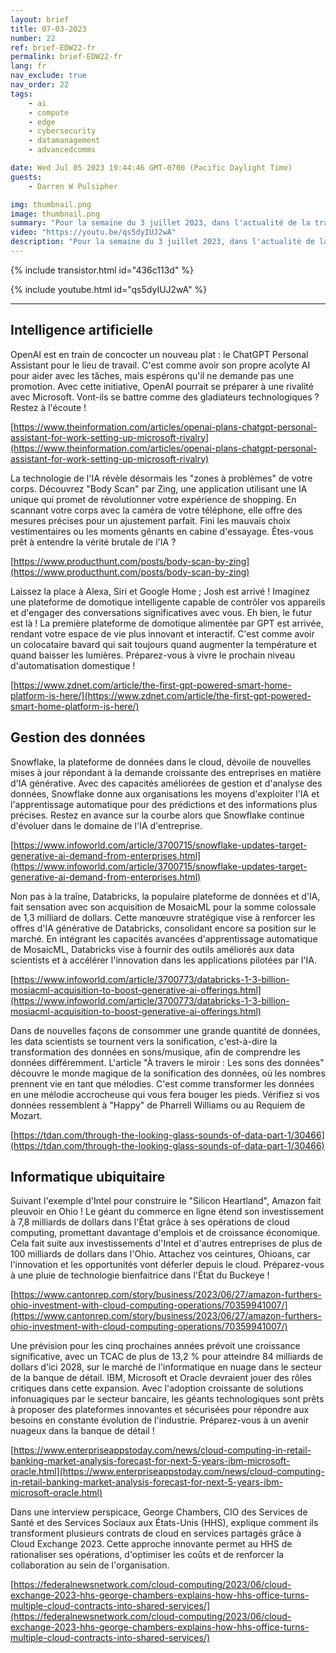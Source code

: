 ```yaml
---
layout: brief
title: 07-03-2023
number: 22
ref: brief-EDW22-fr
permalink: brief-EDW22-fr
lang: fr
nav_exclude: true
nav_order: 22
tags:
    - ai
    - compute
    - edge
    - cybersecurity
    - datamanagement
    - advancedcomms

date: Wed Jul 05 2023 19:44:46 GMT-0700 (Pacific Daylight Time)
guests:
    - Darren W Pulsipher

img: thumbnail.png
image: thumbnail.png
summary: "Pour la semaine du 3 juillet 2023, dans l'actualité de la transformation numérique. Est-ce que l'IA trouve un remplaçant pour Alexa et Siri ? Pouvons-nous entendre nos données ? Et où est-ce que les fournisseurs de services cloud font pleuvoir l'argent ?"
video: "https://youtu.be/qs5dyIUJ2wA"
description: "Pour la semaine du 3 juillet 2023, dans l'actualité de la transformation numérique. Est-ce que l'IA trouve un remplaçant pour Alexa et Siri ? Pouvons-nous entendre nos données ? Et où est-ce que les fournisseurs de services cloud font pleuvoir l'argent ?"
---
```



{% include transistor.html id="436c113d" %}



{% include youtube.html id="qs5dyIUJ2wA" %}


---

## Intelligence artificielle

OpenAI est en train de concocter un nouveau plat : le ChatGPT Personal Assistant pour le lieu de travail. C'est comme avoir son propre acolyte AI pour aider avec les tâches, mais espérons qu'il ne demande pas une promotion. Avec cette initiative, OpenAI pourrait se préparer à une rivalité avec Microsoft. Vont-ils se battre comme des gladiateurs technologiques ? Restez à l'écoute !

[https://www.theinformation.com/articles/openai-plans-chatgpt-personal-assistant-for-work-setting-up-microsoft-rivalry](https://www.theinformation.com/articles/openai-plans-chatgpt-personal-assistant-for-work-setting-up-microsoft-rivalry)

La technologie de l'IA révèle désormais les "zones à problèmes" de votre corps. Découvrez "Body Scan" par Zing, une application utilisant une IA unique qui promet de révolutionner votre expérience de shopping. En scannant votre corps avec la caméra de votre téléphone, elle offre des mesures précises pour un ajustement parfait. Fini les mauvais choix vestimentaires ou les moments gênants en cabine d'essayage. Êtes-vous prêt à entendre la vérité brutale de l'IA ?

[https://www.producthunt.com/posts/body-scan-by-zing](https://www.producthunt.com/posts/body-scan-by-zing)

Laissez la place à Alexa, Siri et Google Home ; Josh est arrivé ! Imaginez une plateforme de domotique intelligente capable de contrôler vos appareils et d'engager des conversations significatives avec vous. Eh bien, le futur est là ! La première plateforme de domotique alimentée par GPT est arrivée, rendant votre espace de vie plus innovant et interactif. C'est comme avoir un colocataire bavard qui sait toujours quand augmenter la température et quand baisser les lumières. Préparez-vous à vivre le prochain niveau d'automatisation domestique !

[https://www.zdnet.com/article/the-first-gpt-powered-smart-home-platform-is-here/](https://www.zdnet.com/article/the-first-gpt-powered-smart-home-platform-is-here/)

## Gestion des données

Snowflake, la plateforme de données dans le cloud, dévoile de nouvelles mises à jour répondant à la demande croissante des entreprises en matière d'IA générative. Avec des capacités améliorées de gestion et d'analyse des données, Snowflake donne aux organisations les moyens d'exploiter l'IA et l'apprentissage automatique pour des prédictions et des informations plus précises. Restez en avance sur la courbe alors que Snowflake continue d'évoluer dans le domaine de l'IA d'entreprise.

[https://www.infoworld.com/article/3700715/snowflake-updates-target-generative-ai-demand-from-enterprises.html](https://www.infoworld.com/article/3700715/snowflake-updates-target-generative-ai-demand-from-enterprises.html)

Non pas à la traîne, Databricks, la populaire plateforme de données et d'IA, fait sensation avec son acquisition de MosaicML pour la somme colossale de 1,3 milliard de dollars. Cette manœuvre stratégique vise à renforcer les offres d'IA générative de Databricks, consolidant encore sa position sur le marché. En intégrant les capacités avancées d'apprentissage automatique de MosaicML, Databricks vise à fournir des outils améliorés aux data scientists et à accélérer l'innovation dans les applications pilotées par l'IA.

[https://www.infoworld.com/article/3700773/databricks-1-3-billion-mosiacml-acquisition-to-boost-generative-ai-offerings.html](https://www.infoworld.com/article/3700773/databricks-1-3-billion-mosiacml-acquisition-to-boost-generative-ai-offerings.html)

Dans de nouvelles façons de consommer une grande quantité de données, les data scientists se tournent vers la sonification, c'est-à-dire la transformation des données en sons/musique, afin de comprendre les données différemment. L'article "À travers le miroir : Les sons des données" découvre le monde magique de la sonification des données, où les nombres prennent vie en tant que mélodies. C'est comme transformer les données en une mélodie accrocheuse qui vous fera bouger les pieds. Vérifiez si vos données ressemblent à "Happy" de Pharrell Williams ou au Requiem de Mozart.

[https://tdan.com/through-the-looking-glass-sounds-of-data-part-1/30466](https://tdan.com/through-the-looking-glass-sounds-of-data-part-1/30466)

## Informatique ubiquitaire

Suivant l'exemple d'Intel pour construire le "Silicon Heartland", Amazon fait pleuvoir en Ohio ! Le géant du commerce en ligne étend son investissement à 7,8 milliards de dollars dans l'État grâce à ses opérations de cloud computing, promettant davantage d'emplois et de croissance économique. Cela fait suite aux investissements d'Intel et d'autres entreprises de plus de 100 milliards de dollars dans l'Ohio. Attachez vos ceintures, Ohioans, car l'innovation et les opportunités vont déferler depuis le cloud. Préparez-vous à une pluie de technologie bienfaitrice dans l'État du Buckeye !

[https://www.cantonrep.com/story/business/2023/06/27/amazon-furthers-ohio-investment-with-cloud-computing-operations/70359941007/](https://www.cantonrep.com/story/business/2023/06/27/amazon-furthers-ohio-investment-with-cloud-computing-operations/70359941007/)

Une prévision pour les cinq prochaines années prévoit une croissance significative, avec un TCAC de plus de 13,2 % pour atteindre 84 milliards de dollars d'ici 2028, sur le marché de l'informatique en nuage dans le secteur de la banque de détail. IBM, Microsoft et Oracle devraient jouer des rôles critiques dans cette expansion. Avec l'adoption croissante de solutions infonuagiques par le secteur bancaire, les géants technologiques sont prêts à proposer des plateformes innovantes et sécurisées pour répondre aux besoins en constante évolution de l'industrie. Préparez-vous à un avenir nuageux dans la banque de détail !

[https://www.enterpriseappstoday.com/news/cloud-computing-in-retail-banking-market-analysis-forecast-for-next-5-years-ibm-microsoft-oracle.html](https://www.enterpriseappstoday.com/news/cloud-computing-in-retail-banking-market-analysis-forecast-for-next-5-years-ibm-microsoft-oracle.html)

Dans une interview perspicace, George Chambers, CIO des Services de Santé et des Services Sociaux aux États-Unis (HHS), explique comment ils transforment plusieurs contrats de cloud en services partagés grâce à Cloud Exchange 2023. Cette approche innovante permet au HHS de rationaliser ses opérations, d'optimiser les coûts et de renforcer la collaboration au sein de l'organisation.

[https://federalnewsnetwork.com/cloud-computing/2023/06/cloud-exchange-2023-hhs-george-chambers-explains-how-hhs-office-turns-multiple-cloud-contracts-into-shared-services/](https://federalnewsnetwork.com/cloud-computing/2023/06/cloud-exchange-2023-hhs-george-chambers-explains-how-hhs-office-turns-multiple-cloud-contracts-into-shared-services/)


